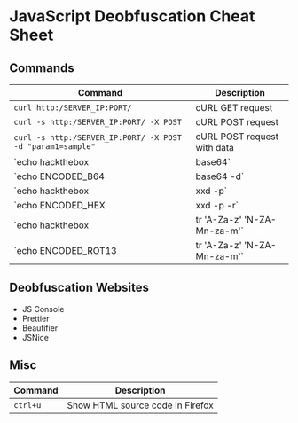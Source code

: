 # JavaScript Deobfuscation Cheat Sheet

## Commands
| Command | Description |
|---------|-------------|
| `curl http:/SERVER_IP:PORT/` | cURL GET request |
| `curl -s http:/SERVER_IP:PORT/ -X POST` | cURL POST request |
| `curl -s http:/SERVER_IP:PORT/ -X POST -d "param1=sample"` | cURL POST request with data |
| `echo hackthebox | base64` | base64 encode |
| `echo ENCODED_B64 | base64 -d` | base64 decode |
| `echo hackthebox | xxd -p` | hex encode |
| `echo ENCODED_HEX | xxd -p -r` | hex decode |
| `echo hackthebox | tr 'A-Za-z' 'N-ZA-Mn-za-m'` | rot13 encode |
| `echo ENCODED_ROT13 | tr 'A-Za-z' 'N-ZA-Mn-za-m'` | rot13 decode |

## Deobfuscation Websites
- JS Console
- Prettier
- Beautifier
- JSNice

## Misc
| Command | Description |
|---------|-------------|
| `ctrl+u` | Show HTML source code in Firefox |